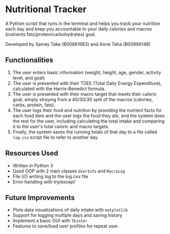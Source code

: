 # Nutritional Tracker

A Python script that runs in the terminal and helps you track your nutrition each day and keep you accountable to your daily calories and macros (nutrients fats/protein/carbohydrates) goal. 

Developed by Sainey Take (B00861683) and Anne Taha (B00866148)

## Functionalities

1. The user enters basic information (weight, height, age, gender, activity level, and goal)
2. The user is presented with their TDEE (Total Daily Energy Expenditure), calculated with the Harris-Benedict formula.
3. The user is presented with their macro target that meets their caloric goal, simply straying from a 40/30/30 split of the macros (calories, carbs, protein, fats).
4. The user logs their food and nutrition by providing the nutrient facts for each food item and the user logs the food they ate, and the system does the rest for the user, including calculating the total intake and comparing it to the user's total caloric and macro targets.
5. Finally, the system saves the running totals of that day to a file called `log.csv` script file to refer to another day.

## Resources Used

- Written in Python 3
- Used OOP with 2 main classes `UserInfo` and `MacroLog`
- File I/O writing log to the log.csv file
- Error handling with try/except`

## Future Improvements

- Plots data visualizations of daily intake with `matplotlib`
- Support for logging multiple days and saving history
- Implement a basic GUI with `Tkinter`
- Features to save/load user profiles for repeat user.


